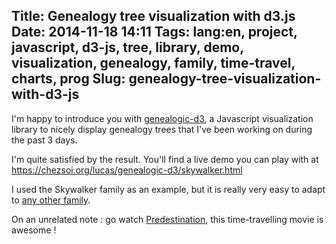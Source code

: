 Title: Genealogy tree visualization with d3.js
Date: 2014-11-18 14:11
Tags: lang:en, project, javascript, d3-js, tree, library, demo, visualization, genealogy, family, time-travel, charts, prog
Slug: genealogy-tree-visualization-with-d3-js
---
I'm happy to introduce you with [genealogic-d3](https://github.com/Lucas-C/genealogic-d3), a Javascript visualization library to nicely display genealogy trees that I've been working on during the past 3 days.

I'm quite satisfied by the result. You'll find a live demo you can play with at <https://chezsoi.org/lucas/genealogic-d3/skywalker.html>

I used the Skywalker family as an example, but it is really very easy to adapt to [any other family](http://mentalfloss.com/article/27833/11-fictional-family-trees).

On an <!-- NOT SO --> unrelated note : go watch [Predestination](https://www.youtube.com/watch?v=jcQacCfi_pw), this time-travelling movie is awesome ! <!-- (SPOILER) but no way genealogic-d3 could display its family tree :) -->
